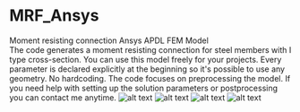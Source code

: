 # MRF_Ansys
Moment resisting connection Ansys APDL FEM Model <br>
The code generates a moment resisting connection for steel members with I type cross-section. You can use this model freely for your projects. Every parameter is declared explicitly at the beginning so it's possible to use any geometry. No hardcoding.
The code focuses on preprocessing the model. If you need help with setting up the solution parameters or postprocessing you can contact me anytime.
![alt text](https://raw.githubusercontent.com/ipsumium/MRF_Ansys/master/G1_Zoom_in.png)
![alt text](https://raw.githubusercontent.com/ipsumium/MRF_Ansys/master/G2_Constrains_Forces.png)
![alt text](https://raw.githubusercontent.com/ipsumium/MRF_Ansys/master/G3_Bolts_deformation.png)
![alt text](https://raw.githubusercontent.com/ipsumium/MRF_Ansys/master/G4_Connection_deformation.png)
